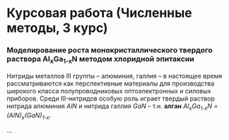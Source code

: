 # Курсовая работа (Численные методы, 3 курс)
### Моделирование роста монокристаллического твердого раствора Al<sub>x</sub>Ga<sub>1-x</sub>N методом хлоридной эпитаксии

Нитриды металлов III группы – алюминия, галлия – в настоящее время рассматриваются как перспективные материалы для производства широкого класса полупроводниковых оптоэлектронных и силовых приборов.
Среди III-нитридов особую роль играет твердый раствор нитрида алюминия *AlN* и нитрида галлия *GaN* – т.н. **алган** *Al<sub>x</sub>Ga<sub>1-x</sub>N = (AlN)<sub>x</sub>(GaN)<sub>1-x</sub>*.

...